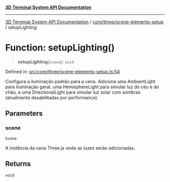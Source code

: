 [**3D Terminal System API Documentation**](../../../../README.md)

***

[3D Terminal System API Documentation](../../../../README.md) / [core/three/scene-elements-setup](../README.md) / setupLighting

# Function: setupLighting()

> **setupLighting**(`scene`): `void`

Defined in: [src/core/three/scene-elements-setup.ts:54](https://github.com/Dicommunitas/ThreeJS_Terminal_3D/blob/99674efc74a324fa412d902012012a3688e22f0e/src/core/three/scene-elements-setup.ts#L54)

Configura a iluminação padrão para a cena.
Adiciona uma AmbientLight para iluminação geral, uma HemisphereLight para simular luz do céu e do chão,
e uma DirectionalLight para simular luz solar com sombras (atualmente desabilitadas por performance).

## Parameters

### scene

`Scene`

A instância da cena Three.js onde as luzes serão adicionadas.

## Returns

`void`
